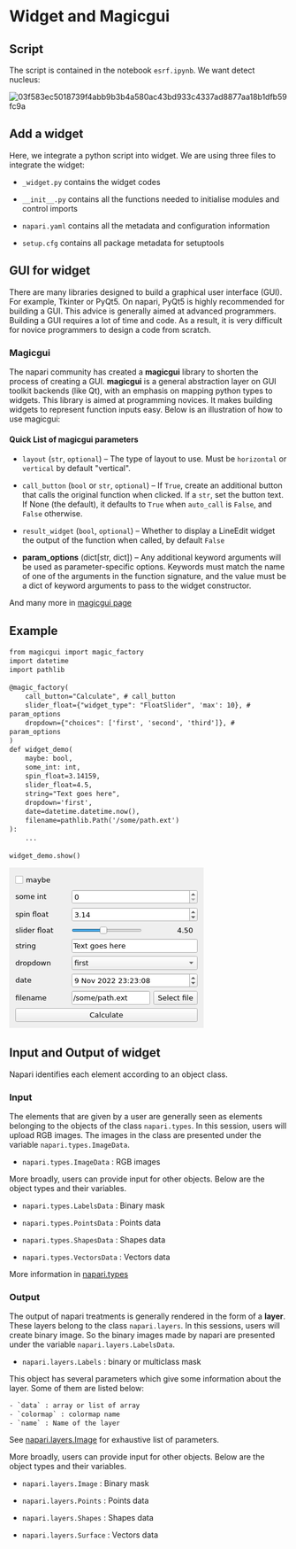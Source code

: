 # Widget and Magicgui

## Script

The script is contained in the notebook `esrf.ipynb`. We want detect nucleus:

![03f583ec5018739f4abb9b3b4a580ac43bd933c4337ad8877aa18b1dfb59fc9a](https://github.com/hereariim/DEEP-NAPARI/assets/93375163/6e08ad15-8507-46fd-909a-0c3b446383bd)


## Add a widget

Here, we integrate a python script into widget. We are using three files to integrate the widget:

- `_widget.py` contains the widget codes

- `__init__.py` contains all the functions needed to initialise modules and control imports

- `napari.yaml` contains all the metadata and configuration information

- `setup.cfg` contains all package metadata for setuptools

## GUI for widget

There are many libraries designed to build a graphical user interface (GUI). For example, Tkinter or PyQt5. On napari, PyQt5 is highly recommended for building a GUI. This advice is generally aimed at advanced programmers. Building a GUI requires a lot of time and code. As a result, it is very difficult for novice programmers to design a code from scratch.

### Magicgui

The napari community has created a **magicgui** library to shorten the process of creating a GUI. **magicgui** is a general abstraction layer on GUI toolkit backends (like Qt), with an emphasis on mapping python types to widgets. This library is aimed at programming novices. It makes building widgets to represent function inputs easy. Below is an illustration of how to use magicgui:

#### Quick List of magicgui parameters

- `layout` (`str`, `optional`) – The type of layout to use. Must be `horizontal` or `vertical` by default "vertical".

- `call_button` (`bool` or `str`, `optional`) – If `True`, create an additional button that calls the original function when clicked. If a `str`, set the button text. If None (the default), it defaults to `True` when `auto_call` is `False`, and `False` otherwise.

- `result_widget` (`bool`, `optional`) – Whether to display a LineEdit widget the output of the function when called, by default `False`

- **param_options** (dict[str, dict]) – Any additional keyword arguments will be used as parameter-specific options. Keywords must match the name of one of the arguments in the function signature, and the value must be a dict of keyword arguments to pass to the widget constructor.

And many more in [magicgui page](https://pyapp-kit.github.io/magicgui/api/magic_factory/)

## Example

```
from magicgui import magic_factory
import datetime
import pathlib

@magic_factory(
    call_button="Calculate", # call_button
    slider_float={"widget_type": "FloatSlider", 'max': 10}, # param_options
    dropdown={"choices": ['first', 'second', 'third']}, # param_options
)
def widget_demo(
    maybe: bool,
    some_int: int,
    spin_float=3.14159,
    slider_float=4.5,
    string="Text goes here",
    dropdown='first',
    date=datetime.datetime.now(),
    filename=pathlib.Path('/some/path.ext')
):
    ...

widget_demo.show()
```

![Alt text](credit-image/7586a2670f0eb26111339c8f0fe6f8c4651ee9a9f444584181967deeb4301c80.png)

## Input and Output of widget

Napari identifies each element according to an object class.

### Input

The elements that are given by a user are generally seen as elements belonging to the objects of the class `napari.types`. In this session, users will upload RGB images. The images in the class are presented under the variable `napari.types.ImageData`.

- `napari.types.ImageData` : RGB images

More broadly, users can provide input for other objects. Below are the object types and their variables.

- `napari.types.LabelsData` : Binary mask

- `napari.types.PointsData` : Points data

- `napari.types.ShapesData` : Shapes data

- `napari.types.VectorsData` : Vectors data

More information in [napari.types](https://napari.org/stable/api/napari.types.html)

### Output

The output of napari treatments is generally rendered in the form of a **layer**. These layers belong to the class `napari.layers`. In this sessions, users will create binary image. So the binary images made by napari are presented under the variable `napari.layers.LabelsData`.

- `napari.layers.Labels` : binary or multiclass mask

This object has several parameters which give some information about the layer. Some of them are listed below:

    - `data` : array or list of array
    - `colormap` : colormap name
    - `name` : Name of the layer

See [napari.layers.Image](https://napari.org/stable/api/napari.layers.Image.html#napari.layers.Image) for exhaustive list of parameters.

More broadly, users can provide input for other objects. Below are the object types and their variables.

- `napari.layers.Image` : Binary mask

- `napari.layers.Points` : Points data

- `napari.layers.Shapes` : Shapes data

- `napari.layers.Surface` : Vectors data
